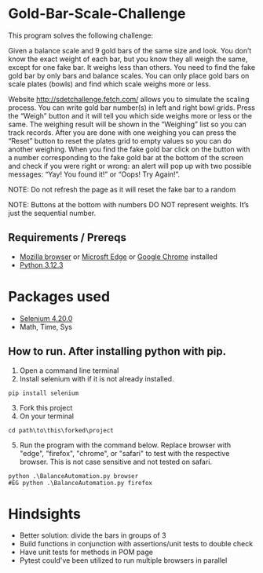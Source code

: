 # Gold-Bar-Scale-Challenge
This program solves the following challenge:

Given a balance scale and 9 gold bars of the same size and look. You don’t know the exact weight of each bar,
but you know they all weigh the same, except for one fake bar. It weighs less than others. You need to find the fake
gold bar by only bars and balance scales.
You can only place gold bars on scale plates (bowls) and find which scale weighs more or less.

Website http://sdetchallenge.fetch.com/ allows you to simulate the scaling process. You can write gold bar number(s)
in left and right bowl grids. Press the “Weigh” button and it will tell you which side weighs more or less or the same.
The weighing result will be shown in the “Weighing” list so you can track records.
After you are done with one weighing you can press the “Reset” button to reset the plates grid to empty values so you
can do another weighing.
When you find the fake gold bar click on the button with a number corresponding to the fake gold bar at the bottom of
the screen and check if you were right or wrong: an alert will pop up with two possible messages: “Yay! You found it!”
or “Oops! Try Again!”.

NOTE: Do not refresh the page as it will reset the fake bar to a random

NOTE: Buttons at the bottom with numbers DO NOT represent weights. It’s just the sequential number.

## Requirements / Prereqs
* [Mozilla browser](https://www.mozilla.org/en-US/firefox/new/) or [Microsft Edge](https://www.microsoft.com/en-us/edge/download?form=MA13FJ) or [Google Chrome](https://www.google.com/chrome/) installed
* [Python 3.12.3](https://www.python.org/downloads/)
# Packages used
* [Selenium 4.20.0](https://pypi.org/project/selenium/#files)
* Math, Time, Sys

## How to run. After installing python with pip.
1. Open a command line terminal
2. Install selenium with if it is not already installed.
```
pip install selenium
```
3. Fork this project
4. On your terminal
```
cd path\to\this\forked\project
```
5. Run the program with the command below. Replace browser with "edge", "firefox", "chrome", or "safari" to test with the respective browser. This is not case sensitive and not tested on safari.
```
python .\BalanceAutomation.py browser
#EG python .\BalanceAutomation.py firefox
```
# Hindsights
* Better solution: divide the bars in groups of 3
* Build functions in conjunction with assertions/unit tests to double check
* Have unit tests for methods in POM page
* Pytest could've been utilized to run multiple browsers in parallel
